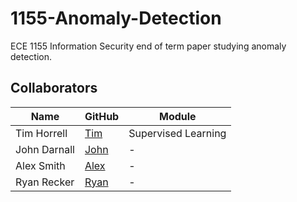 # 1155-Anomaly-Detection
ECE 1155 Information Security end of term paper studying anomaly detection.

## Collaborators
| Name | GitHub | Module |
| ----------- | ----------- | ----------- |
| Tim Horrell | [Tim](https://github.com/tdhorrell) | Supervised Learning |
| John Darnall | [John](https://github.com/keshavshankar08) | - |
| Alex Smith | [Alex](https://github.com/nateginck) | - |
| Ryan Recker | [Ryan](https://github.com/benshuttle28) | - |
